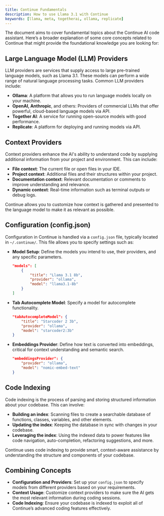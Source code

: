 ```yaml
---
title: Continue Fundamentals
description: How to use Llama 3.1 with Continue
keywords: [llama, meta, togetherai, ollama, replicate]
---
```


The document aims to cover fundamental topics about the Continue AI code assistant. Here’s a broader explanation of some core concepts related to Continue that might provide the foundational knowledge you are looking for:

## Large Language Model (LLM) Providers

LLM providers are services that supply access to large pre-trained language models, such as Llama 3.1. These models can perform a wide range of natural language processing tasks. Common LLM providers include:

- **Ollama**: A platform that allows you to run language models locally on your machine.
- **OpenAI, Anthropic**, and others: Providers of commercial LLMs that offer powerful, cloud-based language models via API.
- **Together AI**: A service for running open-source models with good performance.
- **Replicate**: A platform for deploying and running models via API.

## Context Providers

Context providers enhance the AI's ability to understand code by supplying additional information from your project and environment. This can include:

- **File context**: The current file or open files in your IDE.
- **Project context**: Additional files and their structures within your project.
- **Documentation context**: Relevant documentation or comments to improve understanding and relevance.
- **Dynamic context**: Real-time information such as terminal outputs or debug logs.

Continue allows you to customize how context is gathered and presented to the language model to make it as relevant as possible.

## Configuration (config.json)

Configuration in Continue is handled via a `config.json` file, typically located in `~/.continue/`. This file allows you to specify settings such as:

- **Model Setup**: Define the models you intend to use, their providers, and any specific parameters.

  ```json
  "models": [
      {
          "title": "Llama 3.1 8b",
          "provider": "ollama",
          "model": "llama3.1-8b"
      }
  ]
  ```

- **Tab Autocomplete Model**: Specify a model for autocomplete functionality.

  ```json
  "tabAutocompleteModel": {
      "title": "Starcoder 2 3b",
      "provider": "ollama",
      "model": "starcoder2:3b"
  }
  ```

- **Embeddings Provider**: Define how text is converted into embeddings, critical for context understanding and semantic search.

  ```json
  "embeddingsProvider": {
      "provider": "ollama",
      "model": "nomic-embed-text"
  }
  ```

## Code Indexing

Code indexing is the process of parsing and storing structured information about your codebase. This can involve:

- **Building an index**: Scanning files to create a searchable database of functions, classes, variables, and other elements.
- **Updating the index**: Keeping the database in sync with changes in your codebase.
- **Leveraging the index**: Using the indexed data to power features like code navigation, auto-completion, refactoring suggestions, and more.

Continue uses code indexing to provide smart, context-aware assistance by understanding the structure and components of your codebase.

## Combining Concepts

- **Configuration and Providers**: Set up your `config.json` to specify models from different providers based on your requirements.
- **Context Usage**: Customize context providers to make sure the AI gets the most relevant information during coding sessions.
- **Code Indexing**: Ensure your codebase is indexed to exploit all of Continue’s advanced coding features effectively.
